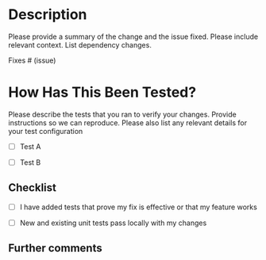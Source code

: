 <!-- Provide a general summary of your changes in the Title above -->

# Description

Please provide a summary of the change and the issue fixed. Please include relevant context. List dependency changes.

Fixes # (issue)

# How Has This Been Tested?

Please describe the tests that you ran to verify your changes. Provide instructions so we can reproduce. Please also list any relevant details for your test configuration

- [ ] Test A
- [ ] Test B


## Checklist

- [ ] I have added tests that prove my fix is effective or that my feature works
- [ ] New and existing unit tests pass locally with my changes


## Further comments

<!-- If this is a relatively large or complex change, kick off the discussion by explaining why you chose the solution you did and what alternatives you considered, etc... -->
